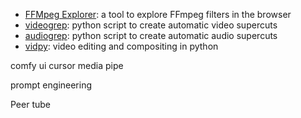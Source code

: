 - [FFMpeg Explorer](https://ffmpeg.lav.io/): a tool to explore FFmpeg filters in the browser
- [videogrep](https://antiboredom.github.io/videogrep): python script to create automatic video supercuts
- [audiogrep](https://antiboredom.github.io/audiogrep): python script to create automatic audio supercuts
- [vidpy](https://antiboredom.github.io/vidpy): video editing and compositing in python



comfy ui
cursor
media pipe

prompt engineering

Peer tube